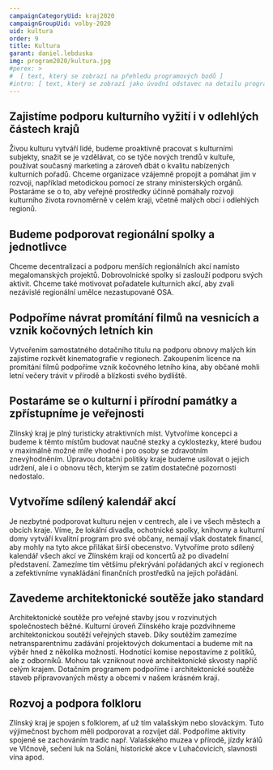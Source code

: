 ```yaml
---
campaignCategoryUid: kraj2020
campaignGroupUid: volby-2020
uid: kultura
order: 9
title: Kultura
garant: daniel.lebduska 
img: program2020/kultura.jpg
#perex: >
#  [ text, který se zobrazí na přehledu programových bodů ]
#intro: [ text, který se zobrazí jako úvodní odstavec na detailu programového bodu ]
---
```

## Zajistíme podporu kulturního vyžití i v odlehlých částech krajů
Živou kulturu vytváří lidé, budeme proaktivně pracovat s kulturními subjekty, snažit se je vzdělávat, co se týče nových trendů v kultuře, používat současný marketing a zároveň dbát o kvalitu nabízených kulturních pořadů. Chceme organizace vzájemně propojit a pomáhat jim v rozvoji, například metodickou pomocí ze strany ministerských orgánů. Postaráme se o to, aby veřejné prostředky účinně pomáhaly rozvoji kulturního života rovnoměrně v celém kraji, včetně malých obcí i odlehlých regionů.

## Budeme podporovat regionální spolky a jednotlivce
Chceme decentralizaci a podporu menších regionálních akcí namísto megalomanských projektů. Dobrovolnické spolky si zaslouží podporu svých aktivit. Chceme také motivovat pořadatele kulturních akcí, aby zvali nezávislé regionální umělce nezastupované OSA.

## Podpoříme návrat promítání filmů na vesnicích a vznik kočovných letních kin
Vytvořením samostatného dotačního titulu na podporu obnovy malých kin zajistíme rozkvět kinematografie v regionech. Zakoupením licence na promítání filmů podpoříme vznik kočovného letního kina, aby občané mohli letní večery trávit v přírodě a blízkosti svého bydliště.

## Postaráme se o kulturní i přírodní památky a zpřístupníme je veřejnosti
Zlínský kraj je plný turisticky atraktivních míst. Vytvoříme koncepci a budeme k těmto místům budovat naučné stezky a cyklostezky, které budou v maximálně možné míře vhodné i pro osoby se zdravotním znevýhodněním. Úpravou dotační politiky kraje budeme usilovat o jejich udržení, ale i o obnovu těch, kterým se zatím dostatečné pozornosti nedostalo.

## Vytvoříme sdílený kalendář akcí
Je nezbytné podporovat kulturu nejen v centrech, ale i ve všech městech a obcích kraje. Víme, že lokální divadla, ochotnické spolky, knihovny a kulturní domy vytváří kvalitní program pro své občany, nemají však dostatek financí, aby mohly na tyto akce přilákat širší obecenstvo. Vytvoříme proto sdílený kalendář všech akcí ve Zlínském kraji od koncertů až po divadelní představení. Zamezíme tím většímu překrývání pořádaných akcí v regionech a zefektivníme vynakládání finančních prostředků na jejich pořádání.

## Zavedeme architektonické soutěže jako standard
Architektonické soutěže pro veřejné stavby jsou v rozvinutých společnostech běžné. Kulturní úroveň Zlínského kraje pozdvihneme architektonickou soutěží veřejných staveb. Díky soutěžím zamezíme netransparentnímu zadávání projektových dokumentací a budeme mít na výběr hned z několika možností. Hodnotící komise nepostavíme z politiků, ale z odborníků. Mohou tak vzniknout nové architektonické skvosty napříč celým krajem. Dotačním programem podpoříme i architektonické soutěže staveb připravovaných městy a obcemi v našem krásném kraji.

## Rozvoj a podpora folkloru
Zlínský kraj je spojen s folklorem, ať už tím valašským nebo slováckým. Tuto výjimečnost bychom měli podporovat a rozvíjet dál. Podpoříme aktivity spojené se zachováním tradic např. Valašského muzea v přírodě, jízdy králů ve Vlčnově, sečení luk na Soláni, historické akce v Luhačovicích, slavnosti vína apod.
